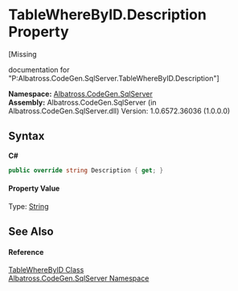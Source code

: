 # TableWhereByID.Description Property 
 

\[Missing <summary> documentation for "P:Albatross.CodeGen.SqlServer.TableWhereByID.Description"\]

**Namespace:**&nbsp;<a href="9727DDEC">Albatross.CodeGen.SqlServer</a><br />**Assembly:**&nbsp;Albatross.CodeGen.SqlServer (in Albatross.CodeGen.SqlServer.dll) Version: 1.0.6572.36036 (1.0.0.0)

## Syntax

**C#**<br />
``` C#
public override string Description { get; }
```


#### Property Value
Type: <a href="http://msdn2.microsoft.com/en-us/library/s1wwdcbf" target="_blank">String</a>

## See Also


#### Reference
<a href="F04DA75E">TableWhereByID Class</a><br /><a href="9727DDEC">Albatross.CodeGen.SqlServer Namespace</a><br />